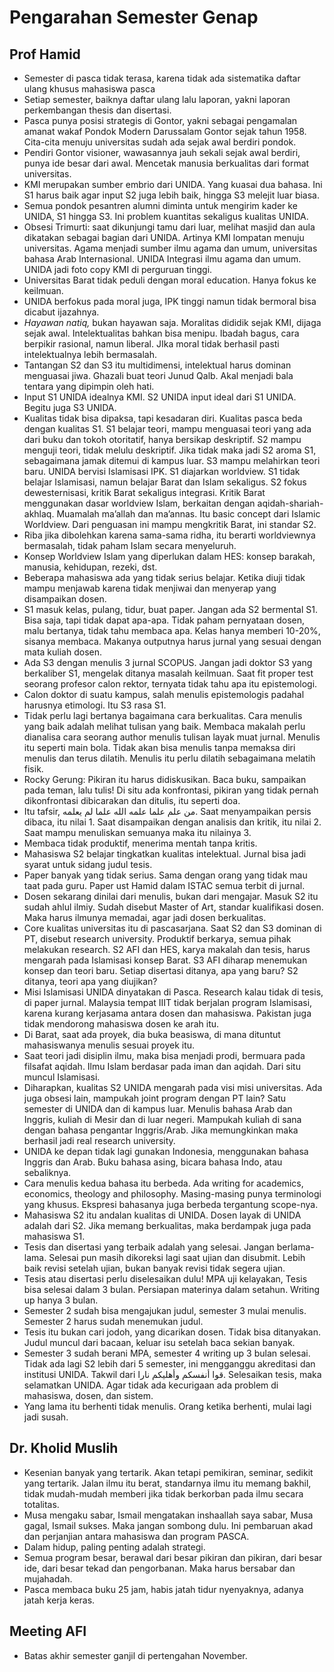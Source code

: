 # Pengarahan Semester Genap
## Prof Hamid
- Semester di pasca tidak terasa, karena tidak ada sistematika daftar ulang khusus mahasiswa pasca
- Setiap semester, baiknya daftar ulang lalu laporan, yakni laporan perkembangan thesis dan disertasi.
- Pasca punya posisi strategis di Gontor, yakni sebagai pengamalan amanat wakaf Pondok Modern Darussalam Gontor sejak tahun 1958. Cita-cita menuju universitas sudah ada sejak awal berdiri pondok.
- Pendiri Gontor visioner, wawasannya jauh sekali sejak awal berdiri, punya ide besar dari awal. Mencetak manusia berkualitas dari format universitas.
- KMI merupakan sumber embrio dari UNIDA. Yang kuasai dua bahasa. Ini S1 harus baik agar input S2 juga lebih baik, hingga S3 melejit luar biasa.
- Semua pondok pesantren alumni diminta untuk mengirim kader ke UNIDA, S1 hingga S3. Ini problem kuantitas sekaligus kualitas UNIDA.
- Obsesi Trimurti: saat dikunjungi tamu dari luar, melihat masjid dan aula dikatakan sebagai bagian dari UNIDA. Artinya KMI lompatan menuju universitas. Agama menjadi sumber ilmu agama dan umum, universitas bahasa Arab Internasional. UNIDA Integrasi ilmu agama dan umum. UNIDA jadi foto copy KMI di perguruan tinggi. 
- Universitas Barat tidak peduli dengan moral education. Hanya fokus ke keilmuan.
- UNIDA berfokus pada moral juga, IPK tinggi namun tidak bermoral bisa dicabut ijazahnya. 
- *Hayawan natiq,* bukan hayawan saja. Moralitas dididik sejak KMI, dijaga sejak awal. Intelektualitas bahkan bisa menipu. Ibadah bagus, cara berpikir rasional, namun liberal. JIka moral tidak berhasil pasti intelektualnya lebih bermasalah.
- Tantangan S2 dan S3 itu multidimensi, intelektual harus dominan menguasai jiwa. Ghazali buat teori Junud Qalb. Akal menjadi bala tentara yang dipimpin oleh hati. 
- Input S1 UNIDA idealnya KMI. S2 UNIDA input ideal dari S1 UNIDA. Begitu juga S3 UNIDA.
- Kualitas tidak bisa dipaksa, tapi kesadaran diri. Kualitas pasca beda dengan kualitas S1. S1 belajar teori, mampu menguasai teori yang ada dari buku dan tokoh otoritatif, hanya bersikap deskriptif. S2 mampu menguji teori, tidak melulu deskriptif. Jika tidak maka jadi S2 aroma S1, sebagaimana jamak ditemui di kampus luar. S3 mampu melahirkan teori baru. UNIDA bervisi Islamisasi IPK. S1 diajarkan worldview. S1 tidak belajar Islamisasi, namun belajar Barat dan Islam sekaligus. S2 fokus dewesternisasi, kritik Barat sekaligus integrasi. Kritik Barat menggunakan dasar worldview Islam, berkaitan dengan aqidah-shariah-akhlaq. Muamalah ma’allah dan ma’annas. Itu basic concept dari Islamic Worldview. Dari penguasan ini mampu mengkritik Barat, ini standar S2.
- Riba jika dibolehkan karena sama-sama ridha, itu berarti worldviewnya bermasalah, tidak paham Islam secara menyeluruh.
- Konsep Worldview Islam yang diperlukan dalam HES: konsep barakah, manusia, kehidupan, rezeki, dst.
- Beberapa mahasiswa ada yang tidak serius belajar. Ketika diuji tidak mampu menjawab karena tidak menjiwai dan menyerap yang disampaikan dosen. 
- S1 masuk kelas, pulang, tidur, buat paper. Jangan ada S2 bermental S1. Bisa saja, tapi tidak dapat apa-apa. Tidak paham pernyataan dosen, malu bertanya, tidak tahu membaca apa. Kelas hanya memberi 10-20%, sisanya membaca. Makanya outputnya harus jurnal yang sesuai dengan mata kuliah dosen.
- Ada S3 dengan menulis 3 jurnal SCOPUS. Jangan jadi doktor S3 yang berkaliber S1, mengelak ditanya masalah keilmuan. Saat fit proper test seorang profesor calon rektor, ternyata tidak tahu apa itu epistemologi.
- Calon doktor di suatu kampus, salah menulis  epistemologis padahal harusnya etimologi. Itu S3 rasa S1. 
- Tidak perlu lagi bertanya bagaimana cara berkualitas. Cara menulis yang baik adalah melihat tulisan yang baik. Membaca makalah perlu dianalisa cara seorang author menulis tulisan layak muat jurnal. Menulis itu seperti main bola. Tidak akan bisa menulis tanpa memaksa diri menulis dan terus dilatih. Menulis itu perlu dilatih sebagaimana melatih fisik.
- Rocky Gerung: Pikiran itu harus didiskusikan. Baca buku, sampaikan pada teman, lalu tulis! Di situ ada konfrontasi, pikiran yang tidak pernah dikonfrontasi dibicarakan dan ditulis, itu seperti doa.
- Itu tafsir, من علم علما علمه الله علما لم يعلمه. Saat menyampaikan persis dibaca, itu nilai 1. Saat disampaikan dengan analisis dan kritik, itu nilai 2. Saat mampu menuliskan semuanya maka itu nilainya 3. 
- Membaca tidak produktif, menerima mentah tanpa kritis.
- Mahasiswa S2 belajar tingkatkan kualitas intelektual. Jurnal bisa jadi syarat untuk sidang judul tesis.
- Paper banyak yang tidak serius. Sama dengan orang yang tidak mau taat pada guru. Paper ust Hamid dalam ISTAC semua terbit di jurnal. 
- Dosen sekarang dinilai dari menulis, bukan dari mengajar. Masuk S2 itu sudah ahlul ilmiy. Sudah disebut Master of Art, standar kualifikasi dosen. Maka harus ilmunya memadai, agar jadi dosen berkualitas. 
- Core kualitas universitas itu di pascasarjana. Saat S2 dan S3 dominan di PT, disebut research university. Produktif berkarya, semua pihak melakukan research. S2 AFI dan HES, karya makalah dan tesis, harus mengarah pada Islamisasi konsep Barat. S3 AFI diharap menemukan konsep dan teori baru. Setiap disertasi ditanya, apa yang baru? S2 ditanya, teori apa yang diujikan? 
- Misi Islamisasi UNIDA dinyatakan di Pasca. Research kalau tidak di tesis, di paper jurnal. Malaysia tempat IIIT tidak berjalan program Islamisasi, karena kurang kerjasama antara dosen dan mahasiswa. Pakistan juga tidak mendorong mahasiswa dosen ke arah itu. 
- Di Barat, saat ada proyek, dia buka beasiswa, di mana dituntut mahasiswanya menulis sesuai proyek itu. 
- Saat teori jadi disiplin ilmu, maka bisa menjadi prodi, bermuara pada filsafat aqidah. Ilmu Islam berdasar pada iman dan aqidah. Dari situ muncul Islamisasi.
- Diharapkan, kualitas S2 UNIDA mengarah pada visi misi universitas. Ada juga obsesi lain, mampukah joint program dengan PT lain? Satu semester di UNIDA dan di kampus luar. Menulis bahasa Arab dan Inggris, kuliah di Mesir dan di luar negeri. Mampukah kuliah di sana dengan bahasa pengantar Inggris/Arab. Jika memungkinkan maka berhasil jadi real research university. 
- UNIDA ke depan tidak lagi gunakan Indonesia, menggunakan bahasa Inggris dan Arab. Buku bahasa asing, bicara bahasa Indo, atau sebaliknya. 
- Cara menulis kedua bahasa itu berbeda. Ada writing for academics, economics, theology and philosophy. Masing-masing punya terminologi yang khusus. Ekspresi bahasanya juga berbeda tergantung scope-nya. 
- Mahasiswa S2 itu andalan kualitas di UNIDA. Dosen layak di UNIDA adalah dari S2. Jika memang berkualitas, maka berdampak juga pada mahasiswa S1.
- Tesis dan disertasi yang terbaik adalah yang selesai. Jangan berlama-lama. Selesai pun masih dikoreksi lagi saat ujian dan disubmit. Lebih baik revisi setelah ujian, bukan banyak revisi tidak segera ujian. 
- Tesis atau disertasi perlu diselesaikan dulu! MPA uji kelayakan, Tesis bisa selesai dalam 3 bulan. Persiapan materinya dalam setahun. Writing up hanya 3 bulan. 
- Semester 2 sudah bisa mengajukan judul, semester 3 mulai menulis. Semester 2 harus sudah menemukan judul.
- Tesis itu bukan cari jodoh, yang dicarikan dosen. Tidak bisa ditanyakan. Judul muncul dari bacaan, keluar isu setelah baca sekian banyak.
- Semester 3 sudah berani MPA, semester 4 writing up 3 bulan selesai. Tidak ada lagi S2 lebih dari 5 semester, ini mengganggu akreditasi dan institusi UNIDA. Takwil dari قوا أنفسكم وأهليكم نارا. Selesaikan tesis, maka selamatkan UNIDA. Agar tidak ada kecurigaan ada problem di mahasiswa, dosen, dan sistem.
- Yang lama itu berhenti tidak menulis. Orang ketika berhenti, mulai lagi jadi susah.
  
## Dr. Kholid Muslih
- Kesenian banyak yang tertarik. Akan tetapi pemikiran, seminar, sedikit yang tertarik. Jalan ilmu itu berat, standarnya ilmu itu memang bakhil, tidak mudah-mudah memberi jika tidak berkorban pada ilmu secara totalitas.
- Musa mengaku sabar, Ismail mengatakan inshaallah saya sabar, Musa gagal, Ismail sukses. Maka jangan sombong dulu. Ini pembaruan akad dan perjanjian antara mahasiswa dan program PASCA.
- Dalam hidup, paling penting adalah strategi.
- Semua program besar, berawal dari besar pikiran dan pikiran, dari besar ide, dari besar tekad dan pengorbanan. Maka harus bersabar dan mujahadah.
- Pasca membaca buku 25 jam, habis jatah tidur nyenyaknya, adanya jatah kerja keras.

## Meeting AFI
- Batas akhir semester ganjil di pertengahan November.


